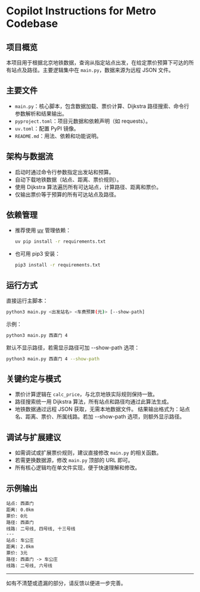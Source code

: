 # Copilot Instructions for Metro Codebase

## 项目概览

本项目用于根据北京地铁数据，查询从指定站点出发，在给定票价预算下可达的所有站点及路径。主要逻辑集中在 `main.py`，数据来源为远程 JSON 文件。

## 主要文件

- `main.py`：核心脚本，包含数据加载、票价计算、Dijkstra 路径搜索、命令行参数解析和结果输出。
- `pyproject.toml`：项目元数据和依赖声明（如 requests）。
- `uv.toml`：配置 PyPI 镜像。
- `README.md`：用法、依赖和功能说明。

## 架构与数据流

- 启动时通过命令行参数指定出发站和预算。
- 自动下载地铁数据（站点、距离、票价规则）。
- 使用 Dijkstra 算法遍历所有可达站点，计算路径、距离和票价。
- 仅输出票价等于预算的所有可达站点及路径。

## 依赖管理

- 推荐使用 [uv](https://github.com/astral-sh/uv) 管理依赖：
  ```bash
  uv pip install -r requirements.txt
  ```
- 也可用 pip3 安装：
  ```bash
  pip3 install -r requirements.txt
  ```

## 运行方式

 直接运行主脚本：
  ```bash
  python3 main.py <出发站名> <车费预算(元)> [--show-path]
  ```
  示例：
  ```bash
  python3 main.py 西直门 4
  ```
  默认不显示路径，若需显示路径可加 --show-path 选项：
  ```bash
  python3 main.py 西直门 4 --show-path
  ```

## 关键约定与模式

- 票价计算逻辑在 `calc_price`，与北京地铁实际规则保持一致。
- 路径搜索统一用 Dijkstra 算法，所有站点和路径均通过此算法生成。
- 地铁数据通过远程 JSON 获取，无需本地数据文件。
 结果输出格式为：站点名、距离、票价、所属线路。若加 --show-path 选项，则额外显示路径。

## 调试与扩展建议

- 如需调试或扩展票价规则，建议直接修改 `main.py` 的相关函数。
- 若需更换数据源，修改 `main.py` 顶部的 URL 即可。
- 所有核心逻辑均在单文件实现，便于快速理解和修改。

## 示例输出

```
站点: 西直门
距离: 0.0km
票价: 0元
路径: 西直门
线路: 二号线, 四号线, 十三号线
---
站点: 车公庄
距离: 2.0km
票价: 3元
路径: 西直门 -> 车公庄
线路: 二号线, 六号线
```

---

如有不清楚或遗漏的部分，请反馈以便进一步完善。
